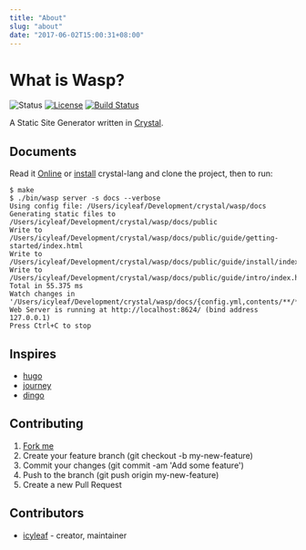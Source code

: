 ```yaml
---
title: "About"
slug: "about"
date: "2017-06-02T15:00:31+08:00"
---
```


# What is Wasp?

![Status](https://img.shields.io/badge/status-WIP-blue.svg)
[![License](https://img.shields.io/badge/license-MIT-green.svg)](https://github.com/icyleaf/wasp/blob/master/LICENSE)
[![Build Status](https://img.shields.io/circleci/project/github/icyleaf/wasp/master.svg?style=flat)](https://circleci.com/gh/icyleaf/wasp)

A Static Site Generator written in [Crystal](http://crystal-lang.org/).

## Documents

Read it [Online](https://icyleaf.github.io/wasp/) or [install](https://crystal-lang.org/docs/installation/) crystal-lang and clone the project, then to run:

```
$ make
$ ./bin/wasp server -s docs --verbose
Using config file: /Users/icyleaf/Development/crystal/wasp/docs
Generating static files to /Users/icyleaf/Development/crystal/wasp/docs/public
Write to /Users/icyleaf/Development/crystal/wasp/docs/public/guide/getting-started/index.html
Write to /Users/icyleaf/Development/crystal/wasp/docs/public/guide/install/index.html
Write to /Users/icyleaf/Development/crystal/wasp/docs/public/guide/intro/index.html
Total in 55.375 ms
Watch changes in '/Users/icyleaf/Development/crystal/wasp/docs/{config.yml,contents/**/*.md,layouts/**/*.html,static/**/*}'
Web Server is running at http://localhost:8624/ (bind address 127.0.0.1)
Press Ctrl+C to stop
```

## Inspires

- [hugo](https://github.com/spf13/hugo)
- [journey](https://github.com/kabukky/journey)
- [dingo](https://github.com/dingoblog/dingo)

## Contributing

1. [Fork me](https://github.com/icyleaf/wasp/fork)
2. Create your feature branch (git checkout -b my-new-feature)
3. Commit your changes (git commit -am 'Add some feature')
4. Push to the branch (git push origin my-new-feature)
5. Create a new Pull Request

## Contributors

- [icyleaf](https://github.com/icyleaf) - creator, maintainer
